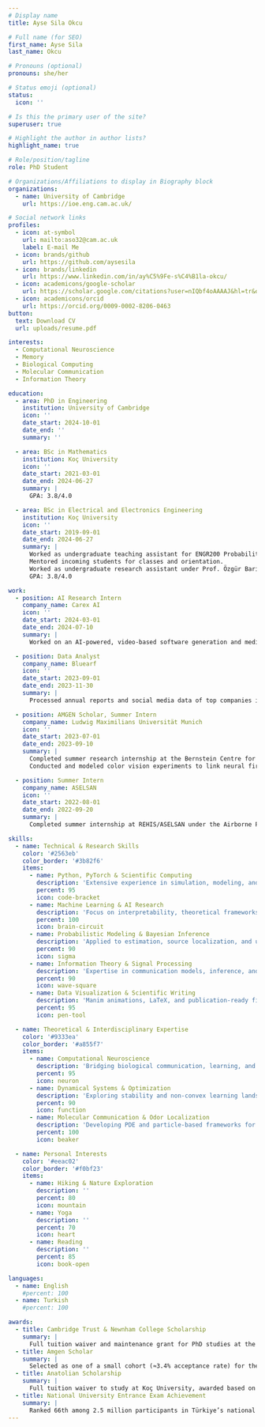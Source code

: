 ```yaml
---
# Display name
title: Ayse Sila Okcu

# Full name (for SEO)
first_name: Ayse Sila
last_name: Okcu

# Pronouns (optional)
pronouns: she/her

# Status emoji (optional)
status:
  icon: ''

# Is this the primary user of the site?
superuser: true

# Highlight the author in author lists?
highlight_name: true

# Role/position/tagline
role: PhD Student

# Organizations/Affiliations to display in Biography block
organizations:
  - name: University of Cambridge
    url: https://ioe.eng.cam.ac.uk/

# Social network links
profiles:
  - icon: at-symbol
    url: mailto:aso32@cam.ac.uk
    label: E-mail Me
  - icon: brands/github
    url: https://github.com/aysesila
  - icon: brands/linkedin
    url: https://www.linkedin.com/in/ay%C5%9Fe-s%C4%B1la-okcu/
  - icon: academicons/google-scholar
    url: https://scholar.google.com/citations?user=nIQbf4oAAAAJ&hl=tr&oi=ao
  - icon: academicons/orcid
    url: https://orcid.org/0009-0002-8206-0463
button:
  text: Download CV
  url: uploads/resume.pdf

interests:
  - Computational Neuroscience
  - Memory
  - Biological Computing
  - Molecular Communication
  - Information Theory

education:
  - area: PhD in Engineering 
    institution: University of Cambridge
    icon: ''
    date_start: 2024-10-01
    date_end: ''
    summary: ''

  - area: BSc in Mathematics
    institution: Koç University
    icon: ''
    date_start: 2021-03-01
    date_end: 2024-06-27
    summary: |
      GPA: 3.8/4.0

  - area: BSc in Electrical and Electronics Engineering
    institution: Koç University
    icon: ''
    date_start: 2019-09-01
    date_end: 2024-06-27
    summary: |
      Worked as undergraduate teaching assistant for ENGR200 Probability for Engineers (Spring 2023) and INDR201 Discrete Mathematics and Its Applications (Fall 2022). 
      Mentored incoming students for classes and orientation. 
      Worked as undergraduate research assistant under Prof. Özgür Barış Akan on molecular communication techniques, and under Prof. Murat Kuşcu on pulse shape optimization for microfluidic molecular communication.
      GPA: 3.8/4.0

work:
  - position: AI Research Intern
    company_name: Carex AI
    icon: ''
    date_start: 2024-03-01
    date_end: 2024-07-10
    summary: |
      Worked on an AI-powered, video-based software generation and medical device platform that transforms camera-equipped devices into regulatory vital sign monitoring solutions.

  - position: Data Analyst
    company_name: Bluearf
    icon: ''
    date_start: 2023-09-01
    date_end: 2023-11-30
    summary: |
      Processed annual reports and social media data of top companies in Türkiye and analyzed their sustainability performance with respect to the UN Sustainable Development Goals.

  - position: AMGEN Scholar, Summer Intern 
    company_name: Ludwig Maximilians Universität Munich
    icon: ''
    date_start: 2023-07-01
    date_end: 2023-09-10
    summary: |
      Completed summer research internship at the Bernstein Centre for Computational Neuroscience. 
      Conducted and modeled color vision experiments to link neural firings in the primary visual cortex with color discrimination effects under Prof. Dr. Thomas Wachtler’s group, and presented results at the Cambridge Poster Symposium.

  - position: Summer Intern 
    company_name: ASELSAN
    icon: ''
    date_start: 2022-08-01
    date_end: 2022-09-20
    summary: |
      Completed summer internship at REHIS/ASELSAN under the Airborne Platform Radar Department.

skills:
  - name: Technical & Research Skills
    color: '#2563eb'
    color_border: '#3b82f6'
    items:
      - name: Python, PyTorch & Scientific Computing
        description: 'Extensive experience in simulation, modeling, and deep learning frameworks.'
        percent: 95
        icon: code-bracket
      - name: Machine Learning & AI Research
        description: 'Focus on interpretability, theoretical frameworks, and robust representation learning.'
        percent: 100
        icon: brain-circuit
      - name: Probabilistic Modeling & Bayesian Inference
        description: 'Applied to estimation, source localization, and uncertainty quantification.'
        percent: 90
        icon: sigma
      - name: Information Theory & Signal Processing
        description: 'Expertise in communication models, inference, and molecular channel modeling.'
        percent: 90
        icon: wave-square
      - name: Data Visualization & Scientific Writing
        description: 'Manim animations, LaTeX, and publication-ready figures for conferences and papers.'
        percent: 95
        icon: pen-tool

  - name: Theoretical & Interdisciplinary Expertise
    color: '#9333ea'
    color_border: '#a855f7'
    items:
      - name: Computational Neuroscience
        description: 'Bridging biological communication, learning, and memory through modeling.'
        percent: 95
        icon: neuron
      - name: Dynamical Systems & Optimization
        description: 'Exploring stability and non-convex learning landscapes.'
        percent: 90
        icon: function
      - name: Molecular Communication & Odor Localization
        description: 'Developing PDE and particle-based frameworks for microscale information transfer.'
        percent: 100
        icon: beaker

  - name: Personal Interests
    color: '#eeac02'
    color_border: '#f0bf23'
    items:
      - name: Hiking & Nature Exploration
        description: ''
        percent: 80
        icon: mountain
      - name: Yoga
        description: ''
        percent: 70
        icon: heart
      - name: Reading
        description: ''
        percent: 85
        icon: book-open

languages:
  - name: English
    #percent: 100
  - name: Turkish
    #percent: 100

awards:
  - title: Cambridge Trust & Newnham College Scholarship
    summary: |
      Full tuition waiver and maintenance grant for PhD studies at the University of Cambridge.
  - title: Amgen Scholar
    summary: |
      Selected as one of a small cohort (≈3.4% acceptance rate) for the Amgen Scholars program, providing hands-on research opportunities at leading global institutions.
  - title: Anatolian Scholarship
    summary: |
      Full tuition waiver to study at Koç University, awarded based on national academic excellence.
  - title: National University Entrance Exam Achievement
    summary: |
      Ranked 66th among 2.5 million participants in Türkiye’s national university entrance exam.
---
```

